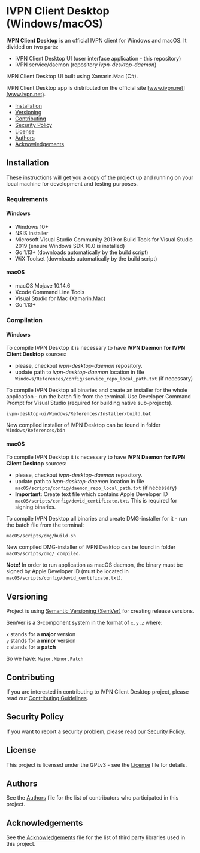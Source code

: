# IVPN Client Desktop (Windows/macOS)

**IVPN Client Desktop** is an official IVPN client for Windows and macOS.
It divided on two parts:
  - IVPN Client Desktop UI (user interface application - this repository)
  - IVPN service/daemon (repository *ivpn-desktop-daemon*)

IVPN Client Desktop UI built using Xamarin.Mac (C#).

IVPN Client Desktop app is distributed on the official site [www.ivpn.net](www.ivpn.net).  

* [Installation](#installation)
* [Versioning](#versioning)
* [Contributing](#contributing)
* [Security Policy](#security)
* [License](#license)
* [Authors](#Authors)
* [Acknowledgements](#acknowledgements)

<a name="installation"></a>
## Installation

These instructions will get you a copy of the project up and running on your local machine for development and testing purposes.

### Requirements

#### Windows

  - Windows 10+
  - NSIS installer
  - Microsoft Visual Studio Community 2019 or Build Tools for Visual Studio 2019
    (ensure Windows SDK 10.0 is installed)
  - Go 1.13+ (downloads automatically by the build script)
  - WiX Toolset (downloads automatically by the build script)

#### macOS

  - macOS Mojave 10.14.6
  - Xcode Command Line Tools
  - Visual Studio for Mac (Xamarin.Mac)
  - Go 1.13+

### Compilation

#### Windows

To compile IVPN Desktop it is necessary to have **IVPN Daemon for IVPN Client Desktop** sources:

  - please, checkout *ivpn-desktop-daemon* repository.
  - update path to *ivpn-desktop-daemon* location in file `Windows/References/config/service_repo_local_path.txt` (if necessary)

To compile IVPN Desktop all binaries and create an installer for the whole application - run the batch file from the terminal. Use Developer Command Prompt for Visual Studio (required for building native sub-projects).
```
ivpn-desktop-ui/Windows/References/Installer/build.bat
```
New compiled installer of IVPN Desktop can be found in folder `Windows/References/bin`

#### macOS

To compile IVPN Desktop it is necessary to have **IVPN Daemon for IVPN Client Desktop** sources:

  - please, checkout *ivpn-desktop-daemon* repository.
  - update path to *ivpn-desktop-daemon* location in file `macOS/scripts/config/daemon_repo_local_path.txt` (if necessary)
  - **Important:** Create text file which contains Apple Developer ID `macOS/scripts/config/devid_certificate.txt`. This is required for signing binaries.

To compile IVPN Desktop all binaries and create DMG-installer for it - run the batch file from the terminal:
```
macOS/scripts/dmg/build.sh
```
New compiled DMG-installer of IVPN Desktop can be found in folder `macOS/scripts/dmg/_compiled`.

**Note!** In order to run application as macOS daemon, the binary must be signed by Apple Developer ID (must be located in `macOS/scripts/config/devid_certificate.txt`).

<a name="versioning"></a>
## Versioning

Project is using [Semantic Versioning (SemVer)](https://semver.org) for creating release versions.

SemVer is a 3-component system in the format of `x.y.z` where:

`x` stands for a **major** version  
`y` stands for a **minor** version  
`z` stands for a **patch**

So we have: `Major.Minor.Patch`

<a name="contributing"></a>
## Contributing

If you are interested in contributing to IVPN Client Desktop project, please read our [Contributing Guidelines](/.github/CONTRIBUTING.md).

<a name="security"></a>
## Security Policy

If you want to report a security problem, please read our [Security Policy](/.github/SECURITY.md).

<a name="license"></a>
## License

This project is licensed under the GPLv3 - see the [License](/LICENSE.md) file for details.

<a name="Authors"></a>
## Authors

See the [Authors](/AUTHORS) file for the list of contributors who participated in this project.

<a name="acknowledgements"></a>
## Acknowledgements

See the [Acknowledgements](/ACKNOWLEDGEMENTS.md) file for the list of third party libraries used in this project.
